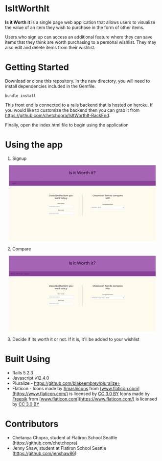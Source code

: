 # IsItWorthIt

**Is it Worth it** is a single page web application that allows users to visualize the value of an item they wish to purchase in the form of other items.

Users who sign up can access an additional feature where they can save items that they think are worth purchasing to a personal wishlist. They may also edit and delete items from their wishlist.

# Getting Started
Download or clone this repository.
In the new directory, you will need to install dependencies included in the Gemfile. 
```
bundle install
```
This front end is connected to a rails backend that is hosted on heroku. If you would like to customize the backend then you can grab it from https://github.com/chetchopra/IsItWorthIt-BackEnd.

Finally, open the index.html file to begin using the application

# Using the app

1. Signup 

<p align="center">
  <img src="https://github.com/chetchopra/IsItWorthIt/blob/master/readmegifs/IsItWorthIt-Signup.gif">
</p>


2. Compare

<p align="center">
  <img src="https://github.com/chetchopra/IsItWorthIt/blob/master/readmegifs/IsItWorthIt-Compare.gif">
</p>


3. Decide if its worth it or not. If it is, it'll be added to your wishlist

# Built Using
- Rails 5.2.3
- Javascript v12.4.0
- Pluralize - https://github.com/blakeembrey/pluralize÷
- Flaticon - 
Icons made by [Smashicons](https://www.flaticon.com/authors/smashicons) from [www.flaticon.com](https://www.flaticon.com/) is licensed by [CC 3.0 BY](http://creativecommons.org/licenses/by/3.0/)
Icons made by [Freepik](https://www.freepik.com/) from [www.flaticon.com](https://www.flaticon.com/) is licensed by [CC 3.0 BY](http://creativecommons.org/licenses/by/3.0/)

# Contributors
- Chetanya Chopra, student at Flatiron School Seattle (https://github.com/chetchopra)
- Jenny Shaw, student at Flatiron School Seattle (https://github.com/jenshaw86)
